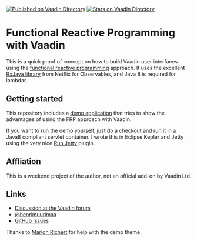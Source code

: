 [![Published on Vaadin  Directory](https://img.shields.io/badge/Vaadin%20Directory-published-00b4f0.svg)](https://vaadin.com/directory/component/rxvaadin)
[![Stars on Vaadin Directory](https://img.shields.io/vaadin-directory/star/rxvaadin.svg)](https://vaadin.com/directory/component/rxvaadin)

# Functional Reactive Programming with Vaadin

This is a quick proof of concept on how to build Vaadin user interfaces using the [functional reactive programming](http://stackoverflow.com/a/1030631/283077) approach. It uses the excellent [RxJava library](https://github.com/Netflix/RxJava) from Netflix for Observables, and Java 8 is required for lambdas.

## Getting started

This repository includes a [demo application](https://github.com/hezamu/RxVaadin/tree/master/src/org/vaadin/hezamu/rx/demo) that tries to show the advantages of using the FRP approach with Vaadin.

If you want to run the demo yourself, just do a checkout and run it in a Java8 compliant servlet container. I wrote this in Eclipse Kepler and Jetty using the very nice [Run Jetty](http://code.google.com/p/run-jetty-run) plugin.

## Affliation

This is a weekend project of the author, not an official add-on by Vaadin Ltd.

## Links

- [Discussion at the Vaadin forum](https://vaadin.com/forum#!/thread/4776077/4776076)
- [@henrimuurimaa](http://twitter.com/henrimuurimaa)
- [GitHub Issues](https://github.com/hezamu/RxVaadin/issues)

Thanks to [Marlon Richert](http://vaadin.com/marlon) for help with the demo theme.
